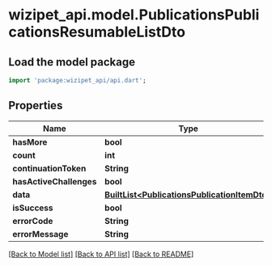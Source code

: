 # wizipet_api.model.PublicationsPublicationsResumableListDto

## Load the model package
```dart
import 'package:wizipet_api/api.dart';
```

## Properties
Name | Type | Description | Notes
------------ | ------------- | ------------- | -------------
**hasMore** | **bool** |  | [optional] 
**count** | **int** |  | [optional] 
**continuationToken** | **String** |  | [optional] 
**hasActiveChallenges** | **bool** |  | [optional] 
**data** | [**BuiltList&lt;PublicationsPublicationItemDto&gt;**](PublicationsPublicationItemDto.md) |  | [optional] 
**isSuccess** | **bool** |  | [optional] 
**errorCode** | **String** |  | [optional] 
**errorMessage** | **String** |  | [optional] 

[[Back to Model list]](../README.md#documentation-for-models) [[Back to API list]](../README.md#documentation-for-api-endpoints) [[Back to README]](../README.md)



